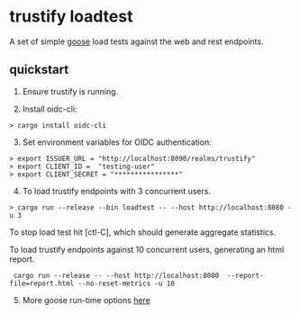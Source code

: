 # trustify loadtest

A set of simple [goose](https://book.goose.rs/) load tests against the web and rest endpoints.

## quickstart
1. Ensure trustify is running.

2. Install oidc-cli:
```
> cargo install oidc-cli
```

3. Set environment variables for OIDC authentication:
```
> export ISSUER_URL = "http://localhost:8090/realms/trustify"
> export CLIENT_ID =  "testing-user"
> export CLIENT_SECRET = "****************"
```

4. To load trustify endpoints with 3 concurrent users.
```
> cargo run --release --bin loadtest -- --host http://localhost:8080 -u 3
```
To stop load test hit [ctl-C], which should generate aggregate statistics.

To load trustify endpoints against 10 concurrent users, generating an html report.
```
 cargo run --release -- --host http://localhost:8080  --report-file=report.html --no-reset-metrics -u 10
```

5. More goose run-time options [here](https://book.goose.rs/getting-started/runtime-options.html)